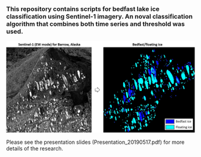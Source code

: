 ### This repository contains scripts for bedfast lake ice classification using Sentinel-1 imagery. An noval classification algorithm that combines both time series and threshold was used.

![alt text](https://github.com/wajuqi/Bedfast-Lake-Ice-Mapping/blob/master/example_result.png)

Please see the presentation slides (Presentation_20190517.pdf) for more details of the research.
